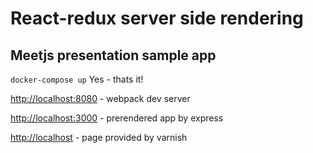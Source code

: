 # React-redux server side rendering 
## Meetjs presentation sample app

`docker-compose up`
Yes - thats it!

<http://localhost:8080> - webpack dev server

<http://localhost:3000> - prerendered app by express

<http://localhost> - page provided by varnish
